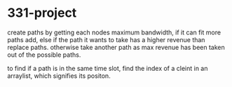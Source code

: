 # 331-project

create paths by getting each nodes maximum bandwidth, if it can fit more paths add, else if the path it wants to take has a higher revenue than replace paths. otherwise take another path as max revenue has been taken out of the possible paths.

to find if a path is in the same time slot, find the index of a cleint in an arraylist, which signifies its positon. 
